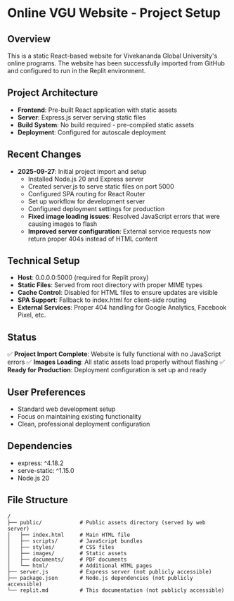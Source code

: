 # Online VGU Website - Project Setup

## Overview
This is a static React-based website for Vivekananda Global University's online programs. The website has been successfully imported from GitHub and configured to run in the Replit environment.

## Project Architecture
- **Frontend**: Pre-built React application with static assets
- **Server**: Express.js server serving static files
- **Build System**: No build required - pre-compiled static assets
- **Deployment**: Configured for autoscale deployment

## Recent Changes
- **2025-09-27**: Initial project import and setup
  - Installed Node.js 20 and Express server
  - Created server.js to serve static files on port 5000
  - Configured SPA routing for React Router
  - Set up workflow for development server
  - Configured deployment settings for production
  - **Fixed image loading issues**: Resolved JavaScript errors that were causing images to flash
  - **Improved server configuration**: External service requests now return proper 404s instead of HTML content

## Technical Setup
- **Host**: 0.0.0.0:5000 (required for Replit proxy)
- **Static Files**: Served from root directory with proper MIME types
- **Cache Control**: Disabled for HTML files to ensure updates are visible
- **SPA Support**: Fallback to index.html for client-side routing
- **External Services**: Proper 404 handling for Google Analytics, Facebook Pixel, etc.

## Status
✅ **Project Import Complete**: Website is fully functional with no JavaScript errors
✅ **Images Loading**: All static assets load properly without flashing
✅ **Ready for Production**: Deployment configuration is set up and ready

## User Preferences
- Standard web development setup
- Focus on maintaining existing functionality
- Clean, professional deployment configuration

## Dependencies
- express: ^4.18.2
- serve-static: ^1.15.0
- Node.js 20

## File Structure
```
/
├── public/            # Public assets directory (served by web server)
│   ├── index.html     # Main HTML file
│   ├── scripts/       # JavaScript bundles
│   ├── styles/        # CSS files  
│   ├── images/        # Static assets
│   ├── documents/     # PDF documents
│   └── html/          # Additional HTML pages
├── server.js          # Express server (not publicly accessible)
├── package.json       # Node.js dependencies (not publicly accessible)
└── replit.md          # This documentation (not publicly accessible)
```